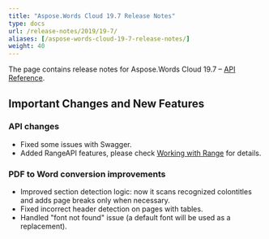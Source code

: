 ```yaml
---
title: "Aspose.Words Cloud 19.7 Release Notes"
type: docs
url: /release-notes/2019/19-7/
aliases: [/aspose-words-cloud-19-7-release-notes/]
weight: 40
---
```


The page contains release notes for Aspose.Words Cloud 19.7 – [API Reference](https://apireference.aspose.cloud/words/).

## Important Changes and New Features

### API changes

- Fixed some issues with Swagger.
- Added RangeAPI features, please check [Working with Range](/words/range/) for details.

### PDF to Word conversion improvements

- Improved section detection logic: now it scans recognized colontitles and adds page breaks only when necessary.
- Fixed incorrect header detection on pages with tables.
- Handled "font not found" issue (a default font will be used as a replacement).
